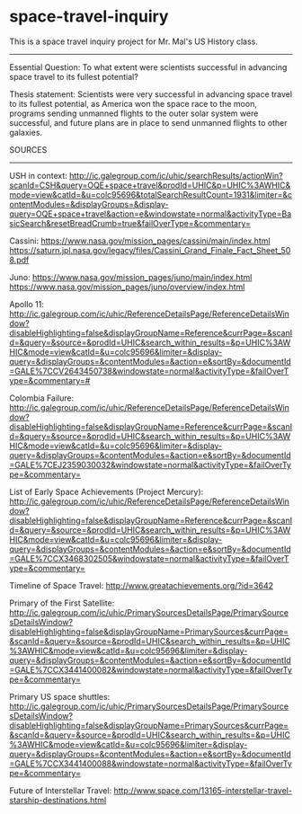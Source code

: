 # space-travel-inquiry

This is a space travel inquiry project for Mr. Mal's US History class.

_____

Essential Question: To what extent were scientists successful in advancing space travel to its fullest potential?
 
Thesis statement: Scientists were very successful in advancing space travel to its fullest potential, as America won the space race to the moon, programs sending unmanned flights to the outer solar system were successful, and future plans are in place to send unmanned flights to other galaxies.

SOURCES
____
 
USH in context: http://ic.galegroup.com/ic/uhic/searchResults/actionWin?scanId=CSH&query=OQE+space+travel&prodId=UHIC&p=UHIC%3AWHIC&mode=view&catId=&u=colc95696&totalSearchResultCount=1931&limiter=&contentModules=&displayGroups=&display-query=OQE+space+travel&action=e&windowstate=normal&activityType=BasicSearch&resetBreadCrumb=true&failOverType=&commentary= 
 
Cassini:
https://www.nasa.gov/mission_pages/cassini/main/index.html 
https://saturn.jpl.nasa.gov/legacy/files/Cassini_Grand_Finale_Fact_Sheet_508.pdf 
 
Juno:
https://www.nasa.gov/mission_pages/juno/main/index.html 
https://www.nasa.gov/mission_pages/juno/overview/index.html 
 
Apollo 11: http://ic.galegroup.com/ic/uhic/ReferenceDetailsPage/ReferenceDetailsWindow?disableHighlighting=false&displayGroupName=Reference&currPage=&scanId=&query=&source=&prodId=UHIC&search_within_results=&p=UHIC%3AWHIC&mode=view&catId=&u=colc95696&limiter=&display-query=&displayGroups=&contentModules=&action=e&sortBy=&documentId=GALE%7CCV2643450738&windowstate=normal&activityType=&failOverType=&commentary=# 
 
Colombia Failure: http://ic.galegroup.com/ic/uhic/ReferenceDetailsPage/ReferenceDetailsWindow?disableHighlighting=false&displayGroupName=Reference&currPage=&scanId=&query=&source=&prodId=UHIC&search_within_results=&p=UHIC%3AWHIC&mode=view&catId=&u=colc95696&limiter=&display-query=&displayGroups=&contentModules=&action=e&sortBy=&documentId=GALE%7CEJ2359030032&windowstate=normal&activityType=&failOverType=&commentary= 
 
List of Early Space Achievements (Project Mercury):
http://ic.galegroup.com/ic/uhic/ReferenceDetailsPage/ReferenceDetailsWindow?disableHighlighting=false&displayGroupName=Reference&currPage=&scanId=&query=&source=&prodId=UHIC&search_within_results=&p=UHIC%3AWHIC&mode=view&catId=&u=colc95696&limiter=&display-query=&displayGroups=&contentModules=&action=e&sortBy=&documentId=GALE%7CCX3468302505&windowstate=normal&activityType=&failOverType=&commentary= 
 
Timeline of Space Travel:
http://www.greatachievements.org/?id=3642 
 
Primary of the First Satellite:
http://ic.galegroup.com/ic/uhic/PrimarySourcesDetailsPage/PrimarySourcesDetailsWindow?disableHighlighting=false&displayGroupName=PrimarySources&currPage=&scanId=&query=&source=&prodId=UHIC&search_within_results=&p=UHIC%3AWHIC&mode=view&catId=&u=colc95696&limiter=&display-query=&displayGroups=&contentModules=&action=e&sortBy=&documentId=GALE%7CCX3441400082&windowstate=normal&activityType=&failOverType=&commentary= 
 
Primary US space shuttles: 
http://ic.galegroup.com/ic/uhic/PrimarySourcesDetailsPage/PrimarySourcesDetailsWindow?disableHighlighting=false&displayGroupName=PrimarySources&currPage=&scanId=&query=&source=&prodId=UHIC&search_within_results=&p=UHIC%3AWHIC&mode=view&catId=&u=colc95696&limiter=&display-query=&displayGroups=&contentModules=&action=e&sortBy=&documentId=GALE%7CCX3441400088&windowstate=normal&activityType=&failOverType=&commentary= 
 
Future of Interstellar Travel:
http://www.space.com/13165-interstellar-travel-starship-destinations.html 

